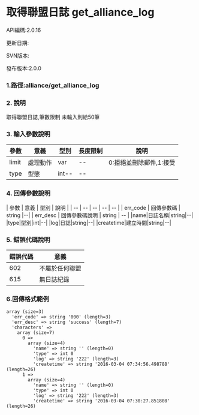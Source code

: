 # 取得聯盟日誌 get_alliance_log










API編碼:2.0.16





更新日期:


SVN版本:

> 

發布版本:2.0.0
### 1.路徑:alliance/get_alliance_log



### 2. 說明
取得聯盟日誌,筆數限制 未輸入則給50筆
### 3. 輸入參數說明
| 參數 | 意義 | 型別 |長度限制| 說明 |
| -- | -- | -- | -- | -- |
|limit |處理動作|var|--|0:拒絕並刪除郵件,1:接受|
|type|型態|int--|--|



### 4. 回傳參數說明
| 參數 | 意義 | 型別 | 說明 |
| -- | -- | -- | -- | -- |
| err_code | 回傳參數碼 | string |--|
| err_desc | 回傳參數碼說明 | string | -- |
|name|日誌名稱|string|--|
|type|型別|int|--|
|log|日誌|string|--|
|createtime|建立時間|string|--|





### 5. 錯誤代碼說明
|錯誤代碼|意義|
|--|--|
|602|不屬於任何聯盟|
|615|無日誌紀錄|

### 6.回傳格式範例

```
array (size=3)
  'err_code' => string '000' (length=3)
  'err_desc' => string 'success' (length=7)
  'characters' => 
    array (size=7)
      0 => 
        array (size=4)
          'name' => string '' (length=0)
          'type' => int 0
          'log' => string '222' (length=3)
          'createtime' => string '2016-03-04 07:34:56.498788' (length=26)
      1 => 
        array (size=4)
          'name' => string '' (length=0)
          'type' => int 0
          'log' => string '222' (length=3)
          'createtime' => string '2016-03-04 07:30:27.851808' (length=26)
```




